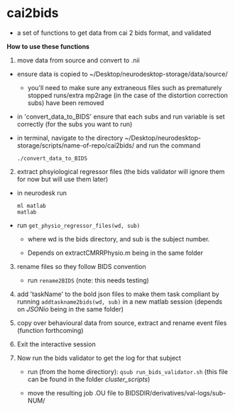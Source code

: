 # cai2bids
- a set of functions to get data from cai 2 bids format, and validated

**How to use these functions**

1. move data from source and convert to .nii

- ensure data is copied to ~/Desktop/neurodesktop-storage/data/source/
    - you'll need to make sure any extraneous files such as prematurely stopped runs/extra mp2rage (in the case of the distortion correction subs) have been removed
- in 'convert_data_to_BIDS' ensure that each subs and run variable is set correctly (for the subs you want to run)
- in terminal, navigate to the directory ~/Desktop/neurodesktop-storage/scripts/name-of-repo/cai2bids/ and run the command
    
    ```./convert_data_to_BIDS```
    
2. extract phsyiological regressor files (the bids validator will ignore them for now but will use them later)

- in neurodesk run
    ```
	ml matlab
    matlab
	```
- run 
    ```get_physio_regressor_files(wd, sub)```
    
  -  where wd is the bids directory, and sub is the subject number.
    
  -  Depends on extractCMRRPhysio.m being in the same folder
    
3. rename files so they follow BIDS convention
    
    - run ```rename2BIDS``` (note: this needs testing)

4. add 'taskName' to the bold json files to make them task compliant by running ```addtaskname2bids(wd, sub)``` in a new matlab session (depends on *JSONio* being in the same folder)
5. copy over behavioural data from source, extract and rename event files (function forthcoming)
6. Exit the interactive session
7. Now run the bids validator to get the log for that subject
    
     - run (from the home directiory):
     ```qsub run_bids_validator.sh``` (this file can be found in the folder *cluster_scripts*)
    
    - move the resulting job .OU file to BIDSDIR/derivatives/val-logs/sub-NUM/
